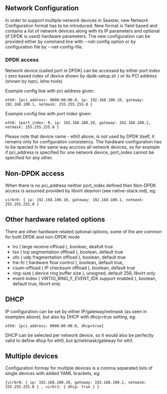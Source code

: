 Network Configuration
---------------------

In order to support multiple network devices in Seastar, new Network Configuration format has to be introduced.
New format is Yaml based and contains a list of network devices along with its IP parameters and optional (if DPDK is used) hardware parameters.
The new configuration can be provided either by command line with --net-config option or by configuration file by --net-config-file.

### DPDK access
Network device (called port in DPDK) can be accessed by either port index ( zero based index of device shown by dpdk-setup.sh ) or its PCI address (shown by lspci, lshw tools)

Example config line with pci address given:

```
eth0: {pci_address: 0000:06:00.0, ip: 192.168.100.10, gateway: 192.168.100.1, netmask: 255.255.255.0 }
```

Example config line with port index given:

```
eth0: {port_index: 0, ip: 192.168.100.10, gateway: 192.168.100.1, netmask: 255.255.255.0 }
```

Please note that device name - eth0 above, is not used by DPDK itself, it remains only for configuration consistency.
The hardware configuration has to be specied in the same way accross all network devices, so for example if pci_address is specified for one network device, port_index cannot be specified for any other.


## Non-DPDK access
When there is no pci_address neither port_index defined then Non-DPDK access is assumed provided by libvirt deamon (see native-stack.md), eg:

```
virbr0: { ip: 192.168.100.10, gateway: 192.168.100.1, netmask: 255.255.255.0 }
```

## Other hardware related options

There are other hardware related optional options, some of the are common for both DPDK and non-DPDK mode
- lro ( large receive offload ), boolean, deafult true
- tso ( tcp segmentation offload ), boolean, default true
- ufo ( udp fragmentation offload ), boolean, default true
- hw-fc ( hardware flow control ), boolean, default true,
- csum-offload ( IP checksum offload ), boolean, default true
- ring-size ( device ring buffer size ), unsigned, default 256, libvirt only
- event-index ( VIRTIO_RING_F_EVENT_IDX	support enabled ), boolean, default true, libvirt only


## DHCP

IP configuration can be set by either IP/gateway/netmask (as seen in examples above), but also by DHCP with dhcp=true setting, eg:

```
eth0: {pci_address: 0000:06:00.0, dhcp=true}
```

DHCP can be selected per network device, so it would also be perfectly valid to define dhcp for eth0, but ip/netmask/gateway for eth1.


## Multiple devices
Configuration formay for multiple devices is a comma separated lists of single devices with added YAML brackets, eg:

```
{virbr0: { ip: 192.168.100.10, gateway: 192.168.100.1, netmask: 255.255.255.0 } , virbr1: { dhcp: true } }
```



